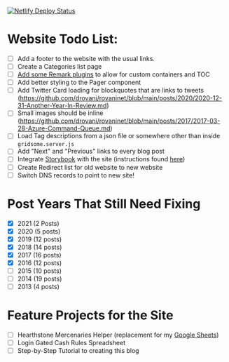 [![Netlify Deploy Status](https://api.netlify.com/api/v1/badges/aad9cac8-4737-4708-a70f-104749fcd8d7/deploy-status)](https://app.netlify.com/sites/rovaninet/deploys)

# Website Todo List:

- [ ] Add a footer to the website with the usual links.
- [ ] Create a Categories list page
- [ ] [Add some Remark plugins](https://github.com/gridsome/gridsome/issues/61) to allow for custom containers and TOC
- [ ] Add better styling to the Pager component
- [ ] Add Twitter Card loading for blockquotes that are links to tweets (https://github.com/drovani/rovaninet/blob/main/posts/2020/2020-12-31-Another-Year-In-Review.md)
- [ ] Small images should be inline (https://github.com/drovani/rovaninet/blob/main/posts/2017/2017-03-28-Azure-Command-Queue.md)
- [ ] Load Tag descriptions from a json file or somewhere other than inside `gridsome.server.js`
- [ ] Add "Next" and "Previous" links to every blog post
- [ ] Integrate [Storybook](https://storybook.js.org/) with the site (instructions found [here](https://mannes.tech/gridsome-storybook/))
- [ ] Create Redirect list for old website to new website
- [ ] Switch DNS records to point to new site!

# Post Years That Still Need Fixing

- [x] 2021 (2 Posts)
- [x] 2020 (5 posts)
- [x] 2019 (12 posts)
- [x] 2018 (14 posts)
- [x] 2017 (16 posts)
- [x] 2016 (12 posts)
- [ ] 2015 (10 posts)
- [ ] 2014 (19 posts)
- [ ] 2013 (4 posts)

# Feature Projects for the Site

- [ ] Hearthstone Mercenaries Helper (replacement for my [Google Sheets](https://docs.google.com/spreadsheets/d/19FBZWszfu286zdRNZ43JvUD2bUvxLfrYTLmO1qSJmEM/edit?usp=sharing))
- [ ] Login Gated Cash Rules Spreadsheet
- [ ] Step-by-Step Tutorial to creating this blog